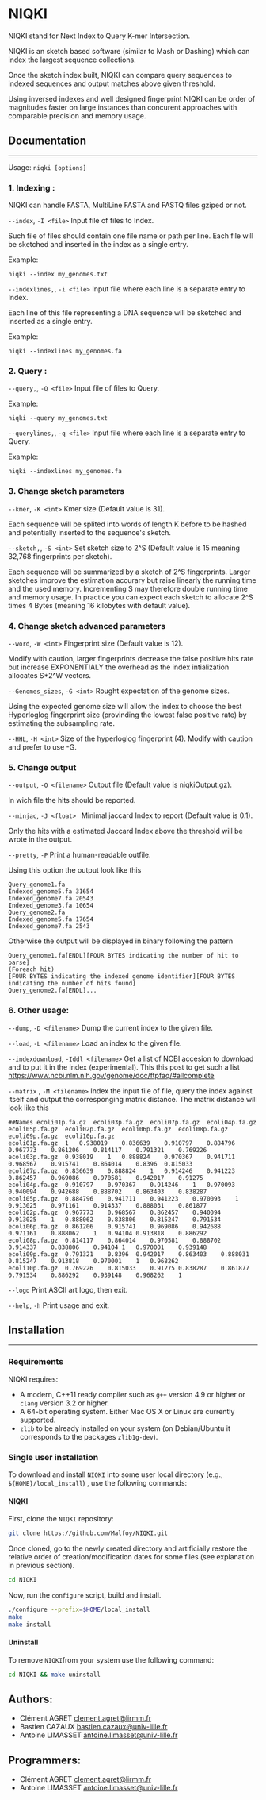 # NIQKI
NIQKI stand for Next Index to Query K-mer Intersection.

NIQKI is an sketch based software (similar to Mash or Dashing) which can index the largest sequence collections. 

Once the sketch index built, NIQKI can compare  query sequences to indexed sequences and output matches above given threshold.

Using inversed indexes and well designed fingerprint NIQKI can be order of magnitudes faster on large instances than concurent approaches with comparable precision and memory usage.

## Documentation
-------------

Usage: `niqki [options]`

### 1. Indexing  :

NIQKI can handle FASTA, MultiLine FASTA  and FASTQ files gziped or not.

`--index`, `-I <file>`             Input file of files to Index. 

Such file of files should contain one file name or path per line. Each  file will be sketched and inserted in the index as a single entry.

Example:

    niqki --index my_genomes.txt
    
`--indexlines,`, `-i <file>`             Input file where each line is a separate entry to Index.

Each line of this file representing a DNA sequence will be sketched and inserted as a single entry.

Example:

    niqki --indexlines my_genomes.fa
        
### 2. Query  :

`--query,`, `-Q <file>`             Input file of files to Query.

Example:

    niqki --query my_genomes.txt

`--querylines,`, `-q <file>`             Input file where each line is a separate entry to Query.

Example:

    niqki --indexlines my_genomes.fa

### 3. Change sketch parameters

`--kmer`, `-K <int>`         Kmer size (Default value is 31).

Each sequence will be splited into words of length K before to be hashed and potentially inserted to the sequence's sketch.
    
`--sketch,`, `-S <int>`        Set sketch size to 2^S (Default value is 15 meaning 32,768 fingerprints per sketch).

Each sequence will be summarized by a sketch of 2^S fingerprints. Larger sketches improve the estimation accurary but raise linearly the running time and the used memory. Incrementing S may therefore double running time and memory usage. In practice you can expect each sketch to allocate 2^S times 4 Bytes (meaning 16 kilobytes with default value).

### 4. Change sketch advanced parameters

`--word`, `-W <int>`                  Fingerprint size (Default value is  12). 

Modify with caution, larger fingerprints decrease the  false positive  hits rate but increase EXPONENTIALY the overhead as the index intialization allocates S*2^W vectors. 
    
`--Genomes_sizes`, `-G <int>`         Rought expectation of the genome sizes.

Using the expected genome size will allow the index to choose the best Hyperloglog fingerprint size (provinding the lowest false positive rate) by estimating the subsampling rate.

`--HHL`, `-H <int>`                   Size of the hyperloglog fingerprint (4).  Modify with caution and prefer to use -G.

### 5. Change output

`--output`, `-O <filename>`           Output file (Default value is niqkiOutput.gz).

In wich file the hits should be reported.

`--minjac`, `-J <float> `               Minimal jaccard Index to report (Default value is 0.1).

Only the hits with a estimated Jaccard Index above the threshold will be wrote in the output.
                                    
`--pretty`, `-P`                       Print a human-readable outfile.

Using this option the output look like this
```
Query_genome1.fa
Indexed_genome5.fa 31654
Indexed_genome7.fa 20543
Indexed_genome3.fa 10654
Query_genome2.fa
Indexed_genome5.fa 17654
Indexed_genome7.fa 2543
```

Otherwise the output will be displayed in binary following the pattern
```
Query_genome1.fa[ENDL][FOUR BYTES indicating the number of hit to parse]
(Foreach hit)
[FOUR BYTES indicating the indexed genome identifier][FOUR BYTES indicating the number of hits found]
Query_genome2.fa[ENDL]...
```
### 6. Other usage:

`--dump`, `-D <filename>`             Dump the current index to the given file.
  
`--load`, `-L <filename>`             Load an index to the given file.


`--indexdownload`, `-Iddl <filename>` Get a list of NCBI accesion to download and to put it in the index (experimental). 
This this post to get such a list  https://www.ncbi.nlm.nih.gov/genome/doc/ftpfaq/#allcomplete
 
`--matrix`  , `-M <filename>`            Index the input file of file, query the index against itself and output the corresponging matrix distance.
The matrix distance will look like this
```
##Names	ecoli01p.fa.gz	ecoli03p.fa.gz	ecoli07p.fa.gz	ecoli04p.fa.gz	ecoli05p.fa.gz	ecoli02p.fa.gz	ecoli06p.fa.gz	ecoli08p.fa.gz	ecoli09p.fa.gz	ecoli10p.fa.gz	
ecoli01p.fa.gz	1	0.938019	0.836639	0.910797	0.884796	0.967773	0.861206	0.814117	0.791321	0.769226	
ecoli03p.fa.gz	0.938019	1	0.888824	0.970367	0.941711	0.968567	0.915741	0.864014	0.8396	0.815033	
ecoli07p.fa.gz	0.836639	0.888824	1	0.914246	0.941223	0.862457	0.969086	0.970581	0.942017	0.91275	
ecoli04p.fa.gz	0.910797	0.970367	0.914246	1	0.970093	0.940094	0.942688	0.888702	0.863403	0.838287	
ecoli05p.fa.gz	0.884796	0.941711	0.941223	0.970093	1	0.913025	0.971161	0.914337	0.888031	0.861877	
ecoli02p.fa.gz	0.967773	0.968567	0.862457	0.940094	0.913025	1	0.888062	0.838806	0.815247	0.791534	
ecoli06p.fa.gz	0.861206	0.915741	0.969086	0.942688	0.971161	0.888062	1	0.94104	0.913818	0.886292	
ecoli08p.fa.gz	0.814117	0.864014	0.970581	0.888702	0.914337	0.838806	0.94104	1	0.970001	0.939148	
ecoli09p.fa.gz	0.791321	0.8396	0.942017	0.863403	0.888031	0.815247	0.913818	0.970001	1	0.968262	
ecoli10p.fa.gz	0.769226	0.815033	0.91275	0.838287	0.861877	0.791534	0.886292	0.939148	0.968262	1
```

`--logo`                           Print ASCII art logo, then exit.

`--help`, `-h`                    Print usage and exit.


## Installation
------------

### Requirements

NIQKI requires:

* A modern, C++11 ready compiler such as `g++` version 4.9 or higher or `clang` version 3.2 or higher.
* A 64-bit operating system. Either Mac OS X or Linux are currently supported.
* `zlib` to be already installed on your system (on Debian/Ubuntu it corresponds to the packages `zlib1g-dev`).

### Single user installation

To download and install `NIQKI` into some
user local directory (e.g., `${HOME}/local_install`) , use the
following commands:


#### NIQKI

First, clone the `NIQKI` repository:
```sh
git clone https://github.com/Malfoy/NIQKI.git
```

Once cloned, go to the newly created directory and artificially
restore the relative order of creation/modification dates for some
files (see explanation in previous section).

```sh
cd NIQKI
```

Now, run the `configure` script, build and install.
```sh
./configure --prefix=$HOME/local_install
make
make install
```


#### Uninstall

To remove `NIQKI`from your system use the following command:

```sh
cd NIQKI && make uninstall
```

Authors:
----------------

* Clément AGRET     <clement.agret@lirmm.fr>
* Bastien CAZAUX    <bastien.cazaux@univ-lille.fr>
* Antoine LIMASSET  <antoine.limasset@univ-lille.fr>

Programmers:
-------------------------

* Clément AGRET     <clement.agret@lirmm.fr>
* Antoine LIMASSET  <antoine.limasset@univ-lille.fr>
